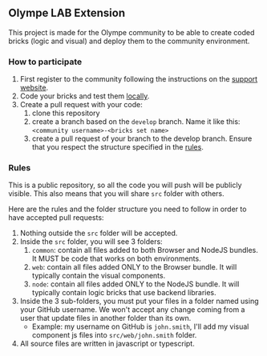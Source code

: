 ## Olympe LAB Extension

This project is made for the Olympe community to be able to create coded bricks (logic and visual) and deploy them to the community environment.

### How to participate

1. First register to the community following the instructions on the [support website](https://olympe.support/#getting-started).
2. Code your bricks and test them [locally](https://olympe.support/local_install). 
3. Create a pull request with your code:
   1. clone this repository
   2. create a branch based on the `develop` branch. Name it like this: `<community username>-<bricks set name>`
   3. create a pull request of your branch to the develop branch. Ensure that you respect the structure specified in the [rules](#Rules).

### Rules

This is a public repository, so all the code you will push will be publicly visible. This also means that you will share `src` folder with others.

Here are the rules and the folder structure you need to follow in order to have accepted pull requests:

1. Nothing outside the `src` folder will be accepted.
2. Inside the `src` folder, you will see 3 folders:
   1. `common`: contain all files added to both Browser and NodeJS bundles. It MUST be code that works on both environments.
   2. `web`: contain all files added ONLY to the Browser bundle. It will typically contain the visual components.
   3. `node`: contain all files added ONLY to the NodeJS bundle. It will typically contain logic bricks that use backend libraries.
3. Inside the 3 sub-folders, you must put your files in a folder named using your GitHub username. We won't accept any change coming from a user that update files in another folder than its own. 
   - Example: my username on GitHub is `john.smith`, I'll add my visual component js files into `src/web/john.smith` folder. 
4. All source files are written in javascript or typescript.
